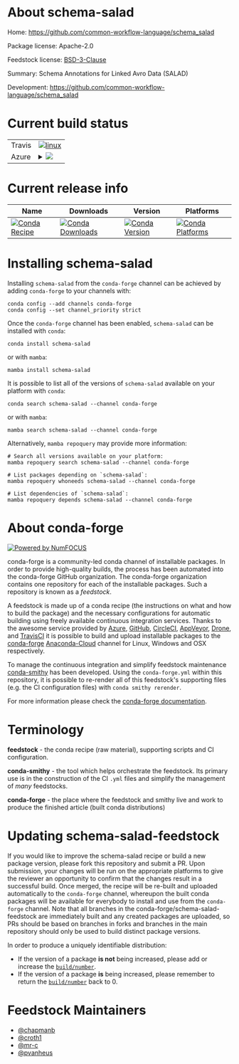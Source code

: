 About schema-salad
==================

Home: https://github.com/common-workflow-language/schema_salad

Package license: Apache-2.0

Feedstock license: [BSD-3-Clause](https://github.com/conda-forge/schema-salad-feedstock/blob/main/LICENSE.txt)

Summary: Schema Annotations for Linked Avro Data (SALAD)

Development: https://github.com/common-workflow-language/schema_salad

Current build status
====================


<table><tr>
    <td>Travis</td>
    <td>
      <a href="https://app.travis-ci.com/conda-forge/schema-salad-feedstock">
        <img alt="linux" src="https://img.shields.io/travis/com/conda-forge/schema-salad-feedstock/main.svg?label=Linux">
      </a>
    </td>
  </tr>
    
  <tr>
    <td>Azure</td>
    <td>
      <details>
        <summary>
          <a href="https://dev.azure.com/conda-forge/feedstock-builds/_build/latest?definitionId=2304&branchName=main">
            <img src="https://dev.azure.com/conda-forge/feedstock-builds/_apis/build/status/schema-salad-feedstock?branchName=main">
          </a>
        </summary>
        <table>
          <thead><tr><th>Variant</th><th>Status</th></tr></thead>
          <tbody><tr>
              <td>linux_64_python3.10.____cpython</td>
              <td>
                <a href="https://dev.azure.com/conda-forge/feedstock-builds/_build/latest?definitionId=2304&branchName=main">
                  <img src="https://dev.azure.com/conda-forge/feedstock-builds/_apis/build/status/schema-salad-feedstock?branchName=main&jobName=linux&configuration=linux_64_python3.10.____cpython" alt="variant">
                </a>
              </td>
            </tr><tr>
              <td>linux_64_python3.7.____cpython</td>
              <td>
                <a href="https://dev.azure.com/conda-forge/feedstock-builds/_build/latest?definitionId=2304&branchName=main">
                  <img src="https://dev.azure.com/conda-forge/feedstock-builds/_apis/build/status/schema-salad-feedstock?branchName=main&jobName=linux&configuration=linux_64_python3.7.____cpython" alt="variant">
                </a>
              </td>
            </tr><tr>
              <td>linux_64_python3.8.____cpython</td>
              <td>
                <a href="https://dev.azure.com/conda-forge/feedstock-builds/_build/latest?definitionId=2304&branchName=main">
                  <img src="https://dev.azure.com/conda-forge/feedstock-builds/_apis/build/status/schema-salad-feedstock?branchName=main&jobName=linux&configuration=linux_64_python3.8.____cpython" alt="variant">
                </a>
              </td>
            </tr><tr>
              <td>linux_64_python3.9.____cpython</td>
              <td>
                <a href="https://dev.azure.com/conda-forge/feedstock-builds/_build/latest?definitionId=2304&branchName=main">
                  <img src="https://dev.azure.com/conda-forge/feedstock-builds/_apis/build/status/schema-salad-feedstock?branchName=main&jobName=linux&configuration=linux_64_python3.9.____cpython" alt="variant">
                </a>
              </td>
            </tr><tr>
              <td>linux_aarch64_python3.10.____cpython</td>
              <td>
                <a href="https://dev.azure.com/conda-forge/feedstock-builds/_build/latest?definitionId=2304&branchName=main">
                  <img src="https://dev.azure.com/conda-forge/feedstock-builds/_apis/build/status/schema-salad-feedstock?branchName=main&jobName=linux&configuration=linux_aarch64_python3.10.____cpython" alt="variant">
                </a>
              </td>
            </tr><tr>
              <td>linux_aarch64_python3.7.____cpython</td>
              <td>
                <a href="https://dev.azure.com/conda-forge/feedstock-builds/_build/latest?definitionId=2304&branchName=main">
                  <img src="https://dev.azure.com/conda-forge/feedstock-builds/_apis/build/status/schema-salad-feedstock?branchName=main&jobName=linux&configuration=linux_aarch64_python3.7.____cpython" alt="variant">
                </a>
              </td>
            </tr><tr>
              <td>linux_aarch64_python3.8.____cpython</td>
              <td>
                <a href="https://dev.azure.com/conda-forge/feedstock-builds/_build/latest?definitionId=2304&branchName=main">
                  <img src="https://dev.azure.com/conda-forge/feedstock-builds/_apis/build/status/schema-salad-feedstock?branchName=main&jobName=linux&configuration=linux_aarch64_python3.8.____cpython" alt="variant">
                </a>
              </td>
            </tr><tr>
              <td>linux_aarch64_python3.9.____cpython</td>
              <td>
                <a href="https://dev.azure.com/conda-forge/feedstock-builds/_build/latest?definitionId=2304&branchName=main">
                  <img src="https://dev.azure.com/conda-forge/feedstock-builds/_apis/build/status/schema-salad-feedstock?branchName=main&jobName=linux&configuration=linux_aarch64_python3.9.____cpython" alt="variant">
                </a>
              </td>
            </tr><tr>
              <td>osx_64_python3.10.____cpython</td>
              <td>
                <a href="https://dev.azure.com/conda-forge/feedstock-builds/_build/latest?definitionId=2304&branchName=main">
                  <img src="https://dev.azure.com/conda-forge/feedstock-builds/_apis/build/status/schema-salad-feedstock?branchName=main&jobName=osx&configuration=osx_64_python3.10.____cpython" alt="variant">
                </a>
              </td>
            </tr><tr>
              <td>osx_64_python3.7.____cpython</td>
              <td>
                <a href="https://dev.azure.com/conda-forge/feedstock-builds/_build/latest?definitionId=2304&branchName=main">
                  <img src="https://dev.azure.com/conda-forge/feedstock-builds/_apis/build/status/schema-salad-feedstock?branchName=main&jobName=osx&configuration=osx_64_python3.7.____cpython" alt="variant">
                </a>
              </td>
            </tr><tr>
              <td>osx_64_python3.8.____cpython</td>
              <td>
                <a href="https://dev.azure.com/conda-forge/feedstock-builds/_build/latest?definitionId=2304&branchName=main">
                  <img src="https://dev.azure.com/conda-forge/feedstock-builds/_apis/build/status/schema-salad-feedstock?branchName=main&jobName=osx&configuration=osx_64_python3.8.____cpython" alt="variant">
                </a>
              </td>
            </tr><tr>
              <td>osx_64_python3.9.____cpython</td>
              <td>
                <a href="https://dev.azure.com/conda-forge/feedstock-builds/_build/latest?definitionId=2304&branchName=main">
                  <img src="https://dev.azure.com/conda-forge/feedstock-builds/_apis/build/status/schema-salad-feedstock?branchName=main&jobName=osx&configuration=osx_64_python3.9.____cpython" alt="variant">
                </a>
              </td>
            </tr><tr>
              <td>osx_arm64_python3.10.____cpython</td>
              <td>
                <a href="https://dev.azure.com/conda-forge/feedstock-builds/_build/latest?definitionId=2304&branchName=main">
                  <img src="https://dev.azure.com/conda-forge/feedstock-builds/_apis/build/status/schema-salad-feedstock?branchName=main&jobName=osx&configuration=osx_arm64_python3.10.____cpython" alt="variant">
                </a>
              </td>
            </tr><tr>
              <td>osx_arm64_python3.8.____cpython</td>
              <td>
                <a href="https://dev.azure.com/conda-forge/feedstock-builds/_build/latest?definitionId=2304&branchName=main">
                  <img src="https://dev.azure.com/conda-forge/feedstock-builds/_apis/build/status/schema-salad-feedstock?branchName=main&jobName=osx&configuration=osx_arm64_python3.8.____cpython" alt="variant">
                </a>
              </td>
            </tr><tr>
              <td>osx_arm64_python3.9.____cpython</td>
              <td>
                <a href="https://dev.azure.com/conda-forge/feedstock-builds/_build/latest?definitionId=2304&branchName=main">
                  <img src="https://dev.azure.com/conda-forge/feedstock-builds/_apis/build/status/schema-salad-feedstock?branchName=main&jobName=osx&configuration=osx_arm64_python3.9.____cpython" alt="variant">
                </a>
              </td>
            </tr>
          </tbody>
        </table>
      </details>
    </td>
  </tr>
</table>

Current release info
====================

| Name | Downloads | Version | Platforms |
| --- | --- | --- | --- |
| [![Conda Recipe](https://img.shields.io/badge/recipe-schema--salad-green.svg)](https://anaconda.org/conda-forge/schema-salad) | [![Conda Downloads](https://img.shields.io/conda/dn/conda-forge/schema-salad.svg)](https://anaconda.org/conda-forge/schema-salad) | [![Conda Version](https://img.shields.io/conda/vn/conda-forge/schema-salad.svg)](https://anaconda.org/conda-forge/schema-salad) | [![Conda Platforms](https://img.shields.io/conda/pn/conda-forge/schema-salad.svg)](https://anaconda.org/conda-forge/schema-salad) |

Installing schema-salad
=======================

Installing `schema-salad` from the `conda-forge` channel can be achieved by adding `conda-forge` to your channels with:

```
conda config --add channels conda-forge
conda config --set channel_priority strict
```

Once the `conda-forge` channel has been enabled, `schema-salad` can be installed with `conda`:

```
conda install schema-salad
```

or with `mamba`:

```
mamba install schema-salad
```

It is possible to list all of the versions of `schema-salad` available on your platform with `conda`:

```
conda search schema-salad --channel conda-forge
```

or with `mamba`:

```
mamba search schema-salad --channel conda-forge
```

Alternatively, `mamba repoquery` may provide more information:

```
# Search all versions available on your platform:
mamba repoquery search schema-salad --channel conda-forge

# List packages depending on `schema-salad`:
mamba repoquery whoneeds schema-salad --channel conda-forge

# List dependencies of `schema-salad`:
mamba repoquery depends schema-salad --channel conda-forge
```


About conda-forge
=================

[![Powered by
NumFOCUS](https://img.shields.io/badge/powered%20by-NumFOCUS-orange.svg?style=flat&colorA=E1523D&colorB=007D8A)](https://numfocus.org)

conda-forge is a community-led conda channel of installable packages.
In order to provide high-quality builds, the process has been automated into the
conda-forge GitHub organization. The conda-forge organization contains one repository
for each of the installable packages. Such a repository is known as a *feedstock*.

A feedstock is made up of a conda recipe (the instructions on what and how to build
the package) and the necessary configurations for automatic building using freely
available continuous integration services. Thanks to the awesome service provided by
[Azure](https://azure.microsoft.com/en-us/services/devops/), [GitHub](https://github.com/),
[CircleCI](https://circleci.com/), [AppVeyor](https://www.appveyor.com/),
[Drone](https://cloud.drone.io/welcome), and [TravisCI](https://travis-ci.com/)
it is possible to build and upload installable packages to the
[conda-forge](https://anaconda.org/conda-forge) [Anaconda-Cloud](https://anaconda.org/)
channel for Linux, Windows and OSX respectively.

To manage the continuous integration and simplify feedstock maintenance
[conda-smithy](https://github.com/conda-forge/conda-smithy) has been developed.
Using the ``conda-forge.yml`` within this repository, it is possible to re-render all of
this feedstock's supporting files (e.g. the CI configuration files) with ``conda smithy rerender``.

For more information please check the [conda-forge documentation](https://conda-forge.org/docs/).

Terminology
===========

**feedstock** - the conda recipe (raw material), supporting scripts and CI configuration.

**conda-smithy** - the tool which helps orchestrate the feedstock.
                   Its primary use is in the construction of the CI ``.yml`` files
                   and simplify the management of *many* feedstocks.

**conda-forge** - the place where the feedstock and smithy live and work to
                  produce the finished article (built conda distributions)


Updating schema-salad-feedstock
===============================

If you would like to improve the schema-salad recipe or build a new
package version, please fork this repository and submit a PR. Upon submission,
your changes will be run on the appropriate platforms to give the reviewer an
opportunity to confirm that the changes result in a successful build. Once
merged, the recipe will be re-built and uploaded automatically to the
`conda-forge` channel, whereupon the built conda packages will be available for
everybody to install and use from the `conda-forge` channel.
Note that all branches in the conda-forge/schema-salad-feedstock are
immediately built and any created packages are uploaded, so PRs should be based
on branches in forks and branches in the main repository should only be used to
build distinct package versions.

In order to produce a uniquely identifiable distribution:
 * If the version of a package **is not** being increased, please add or increase
   the [``build/number``](https://docs.conda.io/projects/conda-build/en/latest/resources/define-metadata.html#build-number-and-string).
 * If the version of a package **is** being increased, please remember to return
   the [``build/number``](https://docs.conda.io/projects/conda-build/en/latest/resources/define-metadata.html#build-number-and-string)
   back to 0.

Feedstock Maintainers
=====================

* [@chapmanb](https://github.com/chapmanb/)
* [@croth1](https://github.com/croth1/)
* [@mr-c](https://github.com/mr-c/)
* [@pvanheus](https://github.com/pvanheus/)

